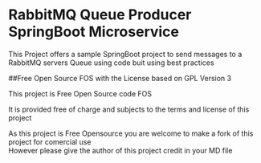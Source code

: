 # RabbitMQ Queue Producer SpringBoot Microservice

This Project offers a sample SpringBoot project to send messages to a RabbitMQ servers Queue using code buit using best practices
 
##Free Open Source FOS with the License based on GPL Version 3

This project is Free Open Source code FOS

It is provided free of charge and subjects to the terms and license of this project

As this project is Free Opensource you are welcome to make a fork of this project for comercial use   
However please give the author of this project credit in your MD file

 